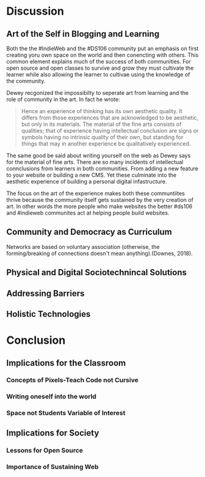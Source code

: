 # Discussion
## Art of the Self in Blogging and Learning
Both the the #IndieWeb and the #DS106 community put an emphasis on first creating yoru own space on the world and then conencting with others. This common element explains much of the success of both communities. For open source and open classes to survive and grow they must cultivate the learner while also allowing the learner to cultivae using the knowledge of the community.

Dewey recgonized the impossibilty to seperate art from learning and the role of community in the art. In fact he wrote:
>Hence an experience of thinking has its own aesthetic quality. It differs from those experiences that are acknowledged to be aesthetic, but only in its materials. The material of the fine arts consists of qualities; that of experience having intellectual conclusion are signs or symbols having no intrinsic quality of their own, but standing for things that may in another experience be qualitatively experienced.

The same good be said about writing yourself on the web as Dewey says for the material of fine arts. There are so many incidents of intellectual connclusions from learners in both communities. From adding a new feature to your website or building a new CMS. Yet these culminate into the aesthetic experience of building a personal digital infastructure. 

The focus on the art of the experience makes both these communtiites thrive because the community itself gets sustained by the very creation of art. In other words the more people who make websites the better  #ds106 and #indieweb communites act at helping people build websites.

## Community and Democracy as Curriculum
 Networks are based on voluntary association (otherwise, the forming/breaking of connections doesn't mean anything).(Downes, 2018).
## Physical and Digital Sociotechnincal Solutions

## Addressing Barriers
## Holistic Technologies

# Conclusion
## Implications for the Classroom
### Concepts of Pixels-Teach Code not Cursive
### Writing oneself into the world
### Space not Students Variable of Interest
## Implications for Society
### Lessons for Open Source
### Importance of Sustaining Web

